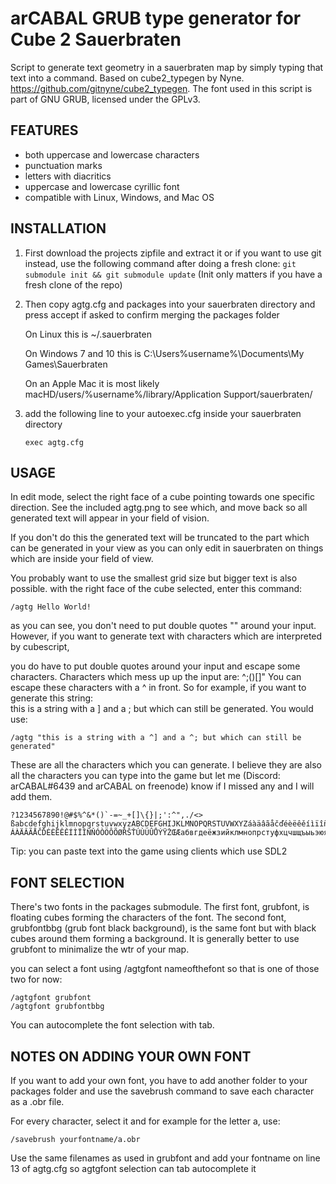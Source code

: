 ﻿# arCABAL GRUB type generator for Cube 2 Sauerbraten

Script to generate text geometry in a sauerbraten map by simply typing that text into a command.
Based on cube2_typegen by Nyne. https://github.com/gitnyne/cube2_typegen.
The font used in this script is part of GNU GRUB, licensed under the GPLv3.

## FEATURES  
- both uppercase and lowercase characters
- punctuation marks
- letters with diacritics
- uppercase and lowercase cyrillic font
- compatible with Linux, Windows, and Mac OS

## INSTALLATION  
1. First download the projects zipfile and extract it or if you want to use git instead, use the following command after doing a fresh clone:
`git submodule init && git submodule update` (Init only matters if you have a fresh clone of the repo)
2. Then copy agtg.cfg and packages into your sauerbraten directory and press accept if asked to confirm merging the packages folder

	On Linux this is ~/.sauerbraten

	On Windows 7 and 10 this is C:\Users\%username%\Documents\My Games\Sauerbraten

	On an Apple Mac it is most likely macHD/users/%username%/library/Application Support/sauerbraten/

3. add the following line to your autoexec.cfg inside your sauerbraten directory

	`exec agtg.cfg`


## USAGE  

In edit mode, select the right face of a cube pointing towards one specific direction. See the included agtg.png to see which, and move back so all generated text will appear in your field of vision.

If you don't do this the generated text will be truncated to the part which can be generated in your view as you can only edit in sauerbraten on things which are inside your field of view.

You probably want to use the smallest grid size but bigger text is also possible. with the right face of the cube selected, enter this command:  

```text
/agtg Hello World!
```

as you can see, you don't need to put double quotes "" around your input. However, if you want to generate text with characters which are interpreted by cubescript, 

you do have to put double quotes around your input and escape some characters. Characters which mess up up the input are: ^;()[]"
You can escape these characters with a ^ in front. So for example, if you want to generate this string:  
this is a string with a ] and a ; but which can still be generated. You would use:

```text 
/agtg "this is a string with a ^] and a ^; but which can still be generated"
```

These are all the characters which you can generate. I believe they are also all the characters you can type into the game but let me (Discord: arCABAL#6439 and arCABAL on freenode) know if I missed any and I will add them.

```text
?1234567890!@#$%^&*()`-=~_+[]\{}|;':^",./<> ßabcdefghijklmnopqrstuvwxyzABCDEFGHIJKLMNOPQRSTUVWXYZáàäâãåčďéèëêěíìïîñňóòöôõøřšťúùüûůýÿžœæ
ÁÀÄÂÃÅČĎÉÈËÊĚÍÌÏÎÑŇÓÒÖÔÕØŘŠŤÚÙÜÛŮÝŸŽŒÆaбвгдeëжзийклмнoпpcтyфxцчшщъыьэюяґїєAБBГДEËЖЗИЙKЛMHOПPCTУФXЦЧШЩЪЫЬЭЮЯҐЇЄ 
```

Tip: you can paste text into the game using clients which use SDL2

## FONT SELECTION

There's two fonts in the packages submodule. The first font, grubfont, is floating cubes forming the characters of the font. The second font, grubfontbbg (grub font black background), is the same font but with black cubes around them forming a background. It is generally better to use grubfont to minimalize the wtr of your map. 

you can select a font using /agtgfont nameofthefont so that is one of those two for now:

```text
/agtgfont grubfont  
/agtgfont grubfontbbg  
```

You can autocomplete the font selection with tab.


## NOTES ON ADDING YOUR OWN FONT  

If you want to add your own font, you have to add another folder to your packages folder and use the savebrush command to save each character as a .obr file.

For every character, select it and for example for the letter a, use:

```text
/savebrush yourfontname/a.obr
```

Use the same filenames as used in grubfont and add your fontname on line 13 of agtg.cfg so agtgfont selection can tab autocomplete it
